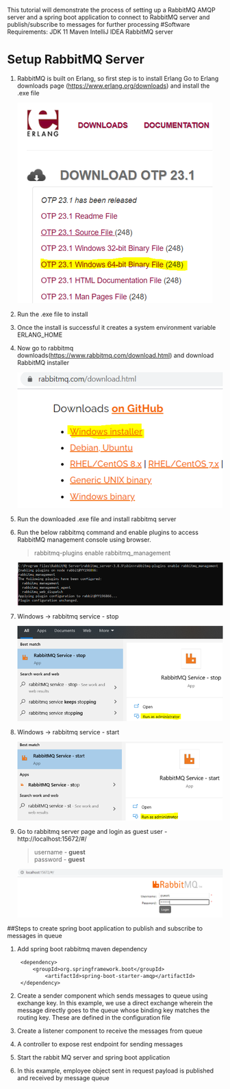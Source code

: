 This tutorial will demonstrate the process of setting up a RabbitMQ AMQP server 
and a spring boot application to connect to RabbitMQ server and publish/subscribe to messages for further processing
#Software Requirements:
	JDK 11
	Maven
	IntelliJ IDEA
	RabbitMQ server
	
# Setup RabbitMQ Server
1. RabbitMQ is built on Erlang, so first step is to install Erlang
	Go to Erlang downloads page (https://www.erlang.org/downloads) and install the .exe file
	
	![erlang download](assets/images/erlang_download.png)
	
2. Run the .exe file to install
3. Once the install is successful it creates a system environment variable ERLANG_HOME
4. Now go to rabbitmq downloads(https://www.rabbitmq.com/download.html) and download RabbitMQ installer

    ![rabbit-mq download](assets/images/rabbit-mq-download.png)
5. Run the downloaded .exe file and install rabbitmq server
6. Run the below rabbitmq command and enable plugins to access RabbitMQ management console using browser. 
    > rabbitmq-plugins enable rabbitmq_management
    
    ![rabbit-mq-enable-plugin](assets/images/rabbit-mq-enable-plugin.png)
7. Windows -> rabbitmq service - stop

    ![rabbitmq-service-stop](assets/images/rabbit-mq-service-stop.png)
8.  Windows -> rabbitmq service - start
    
    ![rabbitmq-service-start](assets/images/rabbit-mq-service-start.png)
    
9. Go to rabbitmq server page and login as guest user - http://localhost:15672/#/
    >username - **guest**  
    password - **guest**
    
    ![rabbitmq-server-start](assets/images/rabbit-mq-server-start.png)

##Steps to create spring boot application to publish and subscribe to messages in queue
1. Add spring boot rabbitmq maven dependency

        <dependency>
            <groupId>org.springframework.boot</groupId>
                <artifactId>spring-boot-starter-amqp</artifactId>
        </dependency>
        
2. Create a sender component which sends messages to queue using exchange key. In this example, we use a direct exchange wherein the message directly goes to the queue whose binding key matches the routing key. These are defined in the configuration file
3. Create a listener component to receive the messages from queue
4. A controller to expose rest endpoint for sending messages
5. Start the rabbit MQ server and spring boot application
6. In this example, employee object sent in request payload is published and received by message queue

